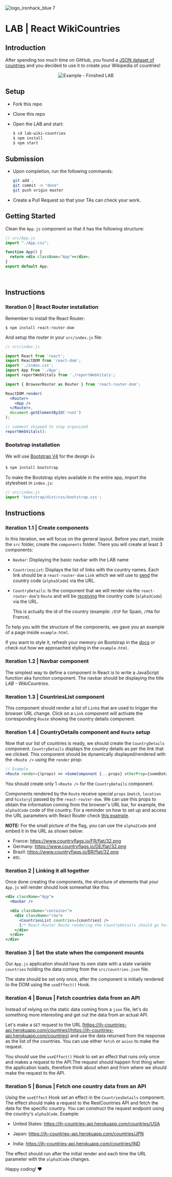 ![logo_ironhack_blue 7](https://user-images.githubusercontent.com/23629340/40541063-a07a0a8a-601a-11e8-91b5-2f13e4e6b441.png)

# LAB | React WikiCountries

## Introduction

After spending too much time on GitHub, you found a [JSON dataset of countries](https://ih-countries-api.herokuapp.com/countries) and you decided to use it to create your Wikipedia of countries!

<p align="center">
  <img src="https://education-team-2020.s3.eu-west-1.amazonaws.com/web-dev/labs/lab-wiki-countries-1.gif" alt="Example - Finished LAB" />
</p>


## Setup

- Fork this repo

- Clone this repo

- Open the LAB and start:

  ```bash
  $ cd lab-wiki-countries
  $ npm install
  $ npm start
  ```


## Submission

- Upon completion, run the following commands:

  ```bash
  git add .
  git commit -m "done"
  git push origin master
  ```

- Create a Pull Request so that your TAs can check your work.


## Getting Started

Clean the `App.js` component so that it has the following structure:

```jsx
// src/App.js
import "./App.css";

function App() {
  return <div className="App"></div>;
}
export default App;
```

<br>

## Instructions

### Iteration 0 | React Router installation

Remember to install the React Router:

```shell
$ npm install react-router-dom
```

And setup the router in your `src/index.js` file:

```jsx
// src/index.js

import React from 'react';
import ReactDOM from 'react-dom';
import './index.css';
import App from './App';
import reportWebVitals from './reportWebVitals';

import { BrowserRouter as Router } from 'react-router-dom';

ReactDOM.render(
  <Router>
    <App />
  </Router>,
  document.getElementById('root')
);

// comment skipped to stay organized
reportWebVitals();
```

### Bootstrap installation

We will use [Bootstrap V4](https://getbootstrap.com/) for the design :+1:

```sh
$ npm install bootstrap
```

To make the Bootstrap styles available in the entire app, import the stylesheet in `index.js`:

```javascript
// src/index.js
import 'bootstrap/dist/css/bootstrap.css';
```

## Instructions

### Iteration 1.1 | Create components

In this iteration, we will focus on the general layout. Before you start, inside the `src` folder, create the `components` folder. There you will create at least 3 components:

- `Navbar`: Displaying the basic navbar with the LAB name

- `CountriesList`: Displays the list of links with the country names. Each link should be a `react-router-dom` `Link` which we will use to <u>send</u> the country code (`alpha3Code`) via the URL.

- `CountryDetails`: Is the component that we will render via the `react-router-dom`'s `Route` and will be <u>receiving</u> the country code (`alpha3Code`) via the URL.

  This is actually the id of the country (example: `/ESP` for Spain, `/FRA` for France).

To help you with the structure of the components, we gave you an example of a page inside `example.html`.

If you want to style it, refresh your memory on Bootstrap in the [docs](https://getbootstrap.com/docs/4.0) or check out how we approached styling in the `example.html`.

### Iteration 1.2 | Navbar component

The simplest way to define a component in React is to write a JavaScript function aka function component. The navbar should be displaying the title *LAB - WikiCountries*.

### Iteration 1.3 | CountriesList component

This component should render a list of `Link`s that are used to trigger the browser URL change. Click on a `Link` component will activate the corresponding `Route` showing the country details component.

### Iteration 1.4 | CountryDetails component and `Route` setup

Now that our list of countries is ready, we should create the `CountryDetails` component. `CountryDetails` displays the country details as per the link that we clicked. This component should be dynamically displayed/rendered with the `<Route />` using the `render` prop:

```jsx
// Example
<Route render={(props) => <SomeComponent {...props} otherProp={someData} > } />
```

You should create only 1 `<Route />` for the `CountryDetails` component.



Components rendered by the `Route` receive special `props` (`match`, `location` and `history`) passed by the `react-router-dom`. We can use this props to obtain the information coming from the browser's URL bar, for example, the `alpha3Code` code of the country. For a reminder on how to set up and access the URL parameters with React Router check [this example](https://reactrouter.com/web/api/Route/route-props).



<!--

Now that our list of countries is ready, we should create the `CountryDetails` component. `CountryDetails` displays the country details as per the link that we clicked. This component should be receive the array of countries as a prop. Here's a reminder on how to do this:

```jsx
// Example
<Route element={ <SomeComponent someData={someData} /> } />
```

You should create only 1 `<Route />` for the `CountryDetails` component.



Components rendered by the `Route` receive special `props` (`match`, `location` and `history`) passed by the `react-router-dom` and can access it via the React Router hooks `useParams` and `useHistory`. We can use them to obtain the information coming from the browser's URL bar, for example, the `alpha3Code` code of the country. For a reminder on how to set up and access the URL parameters with React Router check [this example](https://reactrouter.com/docs/en/v6/api#useparams).

-->



**NOTE:** For the small picture of the flag, you can use the `alpha2Code` and embed it in the URL as shown below:

- France: https://www.countryflags.io/FR/flat/32.png
- Germany: https://www.countryflags.io/DE/flat/32.png
- Brazil: https://www.countryflags.io/BR/flat/32.png
- etc.

### Iteration 2 | Linking it all together

Once done creating the components, the structure of elements that your `App.js` will render should look somewhat like this:

```jsx
<div className="App">
  <Navbar />

  <div className="container">
    <div className="row">
      <CountriesList countries={countries} />
      {/* React-Router Route rendering the CountryDetails should go here */}
    </div>
  </div>
</div>
```

### Iteration 3 | Set the state when the component mounts

Our `App.js` application should have its own state with a state variable `countries` holding the data coming from the `src/countries.json` file.

The state should be set only once, after the component is initially rendered to the DOM using the `useEffect()` Hook.

### Iteration 4 | Bonus | Fetch countries data from an API

Instead of relying on the static data coming from a `json` file, let's do something more interesting and get out the data from an actual API.

Let's make a `GET` request to the URL [https://ih-countries-api.herokuapp.com/countries](https://ih-countries-api.herokuapp.com/countries) and use the data returned from the response as the list of the countries. You can use either `fetch` or `axios` to make the request. 

You should use the `useEffect()` Hook to set an effect that runs only once and makes a request to the API.The request should happen first thing when the application loads, therefore think about when and from where we should make the request to the API.



### Iteration 5 | Bonus | Fetch one country data from an API

Using the `useEffect` Hook set an effect in the `CountriesDetails` component. The effect should make a request to the RestCountries API and fetch the data for the specific country. You can construct the request endpoint using the country's `alpha3Code`. Example:

- United States: https://ih-countries-api.herokuapp.com/countries/USA

- Japan: https://ih-countries-api.herokuapp.com/countries/JPN

- India: https://ih-countries-api.herokuapp.com/countries/IND

The effect should run after the initial render and each time the URL parameter with the `alpha3Code` changes.

Happy coding! :heart:

